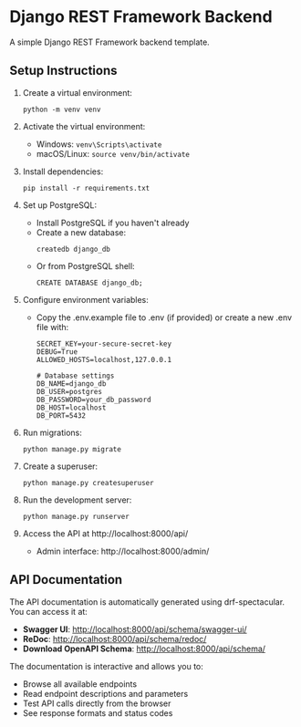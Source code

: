 # Django REST Framework Backend

A simple Django REST Framework backend template.

## Setup Instructions

1. Create a virtual environment:

   ```
   python -m venv venv
   ```

2. Activate the virtual environment:

   - Windows: `venv\Scripts\activate`
   - macOS/Linux: `source venv/bin/activate`

3. Install dependencies:

   ```
   pip install -r requirements.txt
   ```

4. Set up PostgreSQL:

   - Install PostgreSQL if you haven't already
   - Create a new database:
     ```
     createdb django_db
     ```
   - Or from PostgreSQL shell:
     ```
     CREATE DATABASE django_db;
     ```

5. Configure environment variables:

   - Copy the .env.example file to .env (if provided) or create a new .env file with:

     ```
     SECRET_KEY=your-secure-secret-key
     DEBUG=True
     ALLOWED_HOSTS=localhost,127.0.0.1

     # Database settings
     DB_NAME=django_db
     DB_USER=postgres
     DB_PASSWORD=your_db_password
     DB_HOST=localhost
     DB_PORT=5432
     ```

6. Run migrations:

   ```
   python manage.py migrate
   ```

7. Create a superuser:

   ```
   python manage.py createsuperuser
   ```

8. Run the development server:

   ```
   python manage.py runserver
   ```

9. Access the API at http://localhost:8000/api/
   - Admin interface: http://localhost:8000/admin/

## API Documentation

The API documentation is automatically generated using drf-spectacular. You can access it at:

- **Swagger UI**: [http://localhost:8000/api/schema/swagger-ui/](http://localhost:8000/api/schema/swagger-ui/)
- **ReDoc**: [http://localhost:8000/api/schema/redoc/](http://localhost:8000/api/schema/redoc/)
- **Download OpenAPI Schema**: [http://localhost:8000/api/schema/](http://localhost:8000/api/schema/)

The documentation is interactive and allows you to:

- Browse all available endpoints
- Read endpoint descriptions and parameters
- Test API calls directly from the browser
- See response formats and status codes
